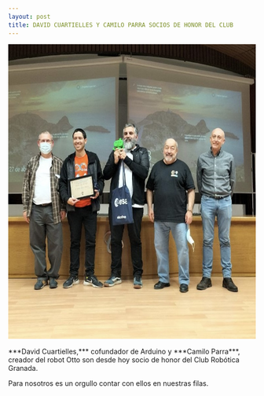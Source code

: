 ```yaml
---
layout: post
title: DAVID CUARTIELLES Y CAMILO PARRA SOCIOS DE HONOR DEL CLUB
---
```


<p align="center" >

<img src="/images/cuartielles.jpg" width="800" height="600"/>

</p>
***David Cuartielles,*** cofundador de Arduino y ***Camilo Parra***, creador del robot Otto son desde hoy socio de honor del Club Robótica Granada.

Para nosotros es un orgullo contar con ellos en nuestras filas.
